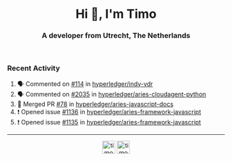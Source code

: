 <h1 align="center">Hi 👋, I'm Timo</h1>
<h3 align="center">A developer from Utrecht, The Netherlands</h3>
<br/>
<!-- https://github.com/rahuldkjain/github-profile-readme-generator --!>

<!--  <p align="left"><img src="https://github-readme-stats.vercel.app/api?username=timoglastra&show_icons=true&count_private=true&" alt="timoglastra" /></p> --!>

<!--
Github language stats
<p align="left"><img src="https://github-readme-stats.vercel.app/api/top-langs/?username=timoglastra&layout=compact" alt="timoglastra" /><p>
-->

<!-- Codestats language stats -->
<!-- <p align="left"><img src="https://codestats-readme.vercel.app/api/top-langs/?username=timoglastra&layout=compact&language_count=12" alt="timoglastra" /><p>    --!>
  
<h3>Recent Activity</h3>

<!--START_SECTION:activity-->
1. 🗣 Commented on [#114](https://github.com/hyperledger/indy-vdr/issues/114) in [hyperledger/indy-vdr](https://github.com/hyperledger/indy-vdr)
2. 🗣 Commented on [#2035](https://github.com/hyperledger/aries-cloudagent-python/issues/2035) in [hyperledger/aries-cloudagent-python](https://github.com/hyperledger/aries-cloudagent-python)
3. 🎉 Merged PR [#78](https://github.com/hyperledger/aries-javascript-docs/pull/78) in [hyperledger/aries-javascript-docs](https://github.com/hyperledger/aries-javascript-docs)
4. ❗️ Opened issue [#1136](https://github.com/hyperledger/aries-framework-javascript/issues/1136) in [hyperledger/aries-framework-javascript](https://github.com/hyperledger/aries-framework-javascript)
5. ❗️ Opened issue [#1135](https://github.com/hyperledger/aries-framework-javascript/issues/1135) in [hyperledger/aries-framework-javascript](https://github.com/hyperledger/aries-framework-javascript)
<!--END_SECTION:activity-->

---

<p align="center">
<a href="https://twitter.com/timoglastra" target="blank"><img align="center" src="https://cdn.jsdelivr.net/npm/simple-icons@3.0.1/icons/twitter.svg" alt="timoglastra" height="30" width="30" /></a>
<a href="https://linkedin.com/in/timoglastra" target="blank"><img align="center" src="https://cdn.jsdelivr.net/npm/simple-icons@3.0.1/icons/linkedin.svg" alt="timoglastra" height="30" width="30" /></a>
</p>



